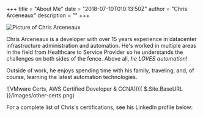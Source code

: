 +++
title = "About Me"
date = "2018-07-10T010:13:50Z"
author = "Chris Arceneaux"
description = ""
+++

![Picture of Chris Arceneaux](/images/chris-bowtie.jpg)

Chris Arceneaux is a developer with over 15 years experience in datacenter infrastructure administration and automation. He's worked in multiple areas in the field from Healthcare to Service Provider so he understands the challenges on both sides of the fence. Above all, *he LOVES automation*!

Outside of work, he enjoys spending time with his family, traveling, and, of course, learning the latest automation technologies.

![VMware Certs, AWS Certified Developer & CCNA]({{ $.Site.BaseURL }}/images/other-certs.png)

For a complete list of Chris's certifications, see his LinkedIn profile below:

<script src="//platform.linkedin.com/in.js" type="text/javascript"></script><script type="IN/MemberProfile" data-id="http://www.linkedin.com/in/chris-arceneaux-8903047" data-format="inline" data-related="false"></script>